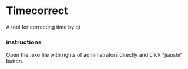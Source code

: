 # Timecorrect
A tool for correcting time by qt
### instructions
Open the .exe file with rights of administrators  directly and click "jiaoshi" button.
